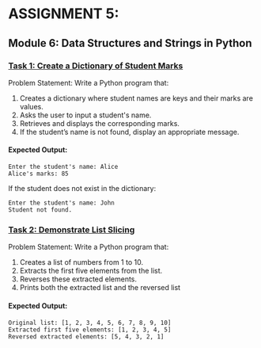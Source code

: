 # ASSIGNMENT 5:
## Module 6: Data Structures and Strings in Python
 
### [Task 1: Create a Dictionary of Student Marks](./Task5.1.py)

Problem Statement: Write a Python program that:
1.   Creates a dictionary where student names are keys and their marks are values.
2.   Asks the user to input a student's name.
3.   Retrieves and displays the corresponding marks.
4.   If the student’s name is not found, display an appropriate message.

#### Expected Output:
```
Enter the student's name: Alice
Alice's marks: 85
```
 
If the student does not exist in the dictionary:
```
Enter the student's name: John
Student not found.
```
 
### [Task 2: Demonstrate List Slicing](./Task5.2.py) 
Problem Statement: Write a Python program that:
1.   Creates a list of numbers from 1 to 10.
2.   Extracts the first five elements from the list.
3.   Reverses these extracted elements.
4.   Prints both the extracted list and the reversed list
 
#### Expected Output:
```
Original list: [1, 2, 3, 4, 5, 6, 7, 8, 9, 10]
Extracted first five elements: [1, 2, 3, 4, 5] 
Reversed extracted elements: [5, 4, 3, 2, 1]
```

 